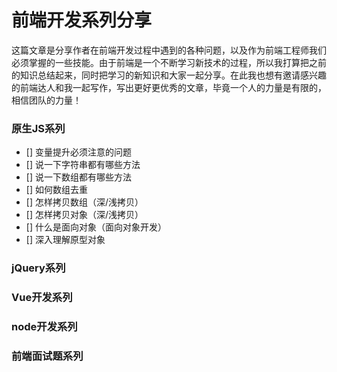 # 前端开发系列分享
这篇文章是分享作者在前端开发过程中遇到的各种问题，以及作为前端工程师我们必须掌握的一些技能。由于前端是一个不断学习新技术的过程，所以我打算把之前的知识总结起来，同时把学习的新知识和大家一起分享。在此我也想有邀请感兴趣的前端达人和我一起写作，写出更好更优秀的文章，毕竟一个人的力量是有限的，相信团队的力量！

### 原生JS系列
* [] 变量提升必须注意的问题
* [] 说一下字符串都有哪些方法
* [] 说一下数组都有哪些方法
* [] 如何数组去重
* [] 怎样拷贝数组（深/浅拷贝）
* [] 怎样拷贝对象（深/浅拷贝）
* [] 什么是面向对象（面向对象开发）
* [] 深入理解原型对象

### jQuery系列
### Vue开发系列
### node开发系列
### 前端面试题系列

